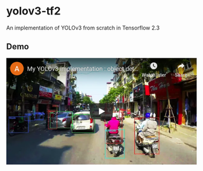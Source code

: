 # yolov3-tf2
An implementation of YOLOv3 from scratch in Tensorflow 2.3 
## Demo 
[![Demo of model](https://github.com/albertsokol/yolov3-tf2/blob/main/youtube_link.png)](https://www.youtube.com/watch?v=tXYPUMHGe7A "My YOLOv3 implementation : object detection on dashcam footage")

